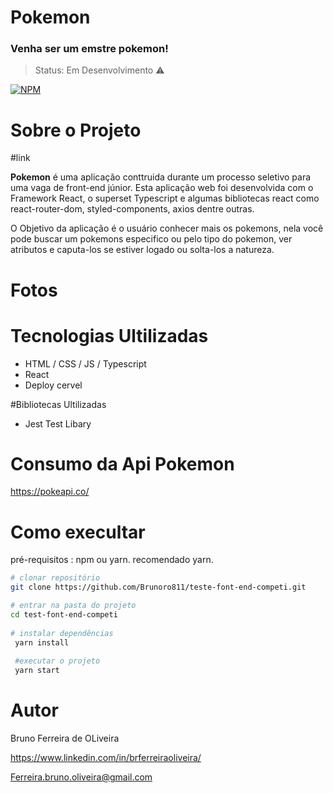 # Pokemon
### Venha ser um emstre pokemon!
> Status: Em Desenvolvimento ⚠️

[![NPM](https://img.shields.io/npm/l/react)](https://github.com/Brunoro811/teste-font-end-competi/blob/main/LICENSE)
# Sobre o Projeto
#link

 **Pokemon** é uma aplicação conttruida durante um processo seletivo para uma vaga de front-end júnior. Esta aplicação web foi desenvolvida com o Framework React, o superset Typescript e algumas bibliotecas react como react-router-dom, styled-components, axios dentre outras.

O Objetivo da aplicação é o usuário conhecer mais os pokemons, nela você pode buscar um pokemons especifico ou pelo tipo do pokemon, ver atributos e caputa-los se estiver logado ou solta-los a natureza. 

# Fotos

# Tecnologias Ultilizadas
- HTML / CSS / JS / Typescript
- React
- Deploy cervel

#Bibliotecas Ultilizadas
- Jest Test Libary

# Consumo da Api Pokemon
https://pokeapi.co/

# Como execultar
pré-requisitos : npm ou yarn.
recomendado yarn.

```bash
# clonar repositório
git clone https://github.com/Brunoro811/teste-font-end-competi.git

# entrar na pasta do projeto
cd test-font-end-competi
 
# instalar dependências 
 yarn install
 
 #executar o projeto
 yarn start
 ``` 
 # Autor
 
 Bruno Ferreira de OLiveira
 
 https://www.linkedin.com/in/brferreiraoliveira/
 
 Ferreira.bruno.oliveira@gmail.com
